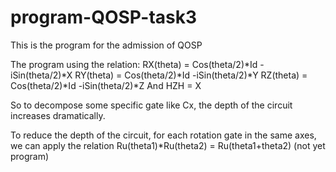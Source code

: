 # program-QOSP-task3
This is the program for the admission of QOSP 


The program using the relation:
RX(theta) = Cos(theta/2)*Id -iSin(theta/2)*X
RY(theta) = Cos(theta/2)*Id -iSin(theta/2)*Y
RZ(theta) = Cos(theta/2)*Id -iSin(theta/2)*Z
And HZH = X

So to decompose some specific gate like Cx, the depth of the circuit increases dramatically.

To reduce the depth of the circuit, for each rotation gate in the same axes, we can apply the relation Ru(theta1)*Ru(theta2) = Ru(theta1+theta2) (not yet program)

